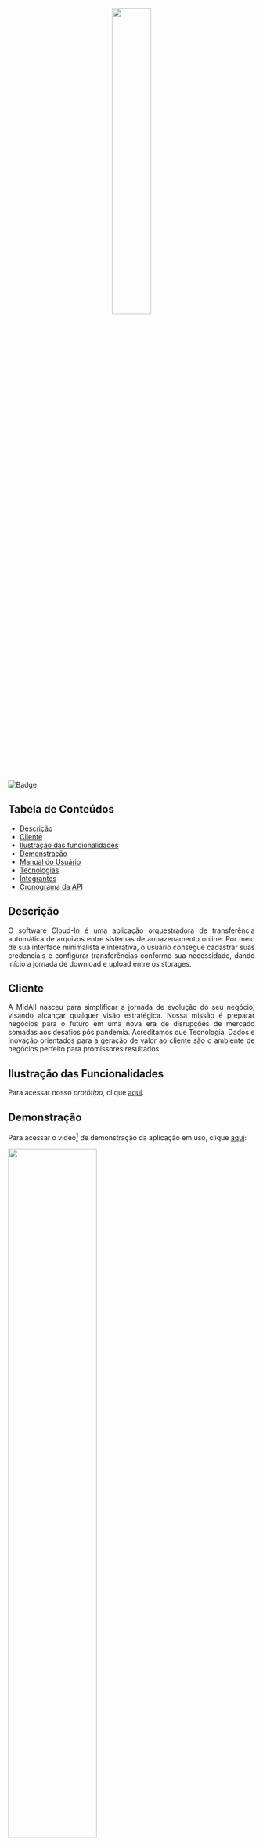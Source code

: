 <div align="center">
  <img src="https://user-images.githubusercontent.com/74321890/228393527-9bd20785-93b0-4da2-b774-97e81e59e6e4.svg" width="40%">
</div>

![Badge](https://img.shields.io/badge/STATUS-EM_ANDAMENTO-yellow?style=flat-square&logo=)


## Tabela de Conteúdos

 * [Descrição](#descrição)
 * [Cliente](#cliente)
 * [Ilustração das funcionalidades](#ilustração-das-funcionalidades)
 * [Demonstração](#demonstração)
 * [Manual do Usuário](#manual-do-usuário) 
 * [Tecnologias](#tecnologias)
 * [Integrantes](#integrantes)
 * [Cronograma da API](#cronograma-da-api)

## Descrição

<p align="justify">
O software Cloud-In é uma aplicação orquestradora de transferência automática de arquivos entre sistemas de armazenamento online. Por meio de sua interface minimalista e interativa, o usuário consegue cadastrar suas credenciais e configurar transferências conforme sua necessidade, dando início a jornada de download e upload entre os storages.

## Cliente

<p align="justify">
A MidAll nasceu para simplificar a jornada de evolução do seu negócio, visando alcançar qualquer visão estratégica. Nossa missão é preparar negócios para o futuro em uma nova era de disrupções de mercado somadas aos desafios pós pandemia. Acreditamos que Tecnologia, Dados e Inovação orientados para a geração de valor ao cliente são o ambiente de negócios perfeito para promissores resultados.

## Ilustração das Funcionalidades

Para acessar nosso *protótipo*, clique [aqui](https://www.figma.com/proto/HTiqfRS44iny1eBx9loAVv/Cloud-In?page-id=8%3A17&node-id=188-177&viewport=-1283%2C35%2C0.19&scaling=min-zoom&starting-point-node-id=188%3A177).

## Demonstração

Para acessar o vídeo[^1] de demonstração da aplicação em uso, clique [aqui](https://youtu.be/AGRvBq9Xq4U):

[<img src="https://user-images.githubusercontent.com/74321890/228991716-687c07f9-3b6a-4cea-b855-677b51b2b20a.svg" width="60%" height="60%">](https://youtu.be/AGRvBq9Xq4U "Cloud-in vídeo Demonstração")

## Manual do Usuário


## Tecnologias

<img src="https://img.shields.io/badge/-Vue.js-4FC08D?logo=Vue.js&logoColor=white&style=for-the-badge" alt="badge"> <img src="https://img.shields.io/badge/-Flask-000000?logo=Flask&logoColor=white&style=for-the-badge" alt="badge">  <img src="https://img.shields.io/badge/-MySQL-4479A1?logo=MYSQL&logoColor=white&style=for-the-badge" alt="badge">

## Integrantes

 - Betriz Medeiros (PO)
 - Pedro Motta (SM)
 - Abraão Henrique (DEV)
 - Hamilton Zanini (DEV)
 - Kauã Borgarelli (DEV)
 - Renata Garcia (DEV)
 - Victor Cavichioli (DEV)
 
Para mais informações[^2], clique [aqui](https://github.com/DolphinDatabase/Cloud-In/wiki/Development-Team).

## Cronograma da API

| Data | Evento |
| -------| --------- |
| 13/02 a 03/03 | Kick-off. |
| 23/03 a 02/04 | [Sprint 1](Sprints/SPRINT1.md). |
| 03/04 a 23/04 | Sprint 2 |
| 24/04 a 14/05 | Sprint 3 |
| 15/05 a 04/06 | Sprint 4 |
| 13/06 e 14/06 | Feira de Soluções. |

[^1]: Vídeo produzido e editado pelos integrantes do grupo.
[^2]: Equipe responsável pelo desenvolvimento do Projeto Integrador.

